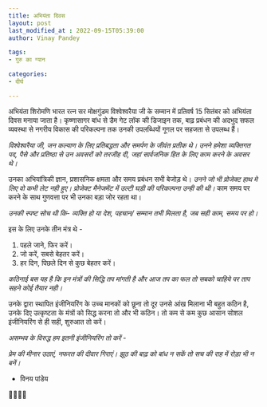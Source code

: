```yaml
---
title: अभियंता दिवस
layout: post
last_modified_at : 2022-09-15T05:39:00
author: Vinay Pandey

tags:
- गुरु का ग्यान

categories:
- दीर्घ

---
```


अभियंता शिरोमणि भारत रत्न सर मोक्षगुंडम विश्वेश्वरैया जी के सम्मान में प्रतिवर्ष 15 सितंबर को अभियंता दिवस मनाया जाता है। कृष्णासागर बांध से डैम गेट लॉक की डिजाइन तक, बाढ़ प्रबंधन की अदभुद सफल व्यवस्था से नगरीय विकास की परिकल्पना तक उनकी उपलब्धियों गूगल पर सहजता से उपलब्ध हैं। 

*विश्वेश्वरैया जी, जन कल्याण के लिए प्रतिबद्धता और समर्पण के जीवंत प्रतीक थे। उनने हमेशा व्यक्तिगत पद, पैसे और प्रतिष्ठा से उन अवसरों को तरजीह दी, जहां सार्वजनिक हित के लिए काम करने के अवसर थे।*

उनका अभियांत्रिकी ज्ञान, प्रशासनिक क्षमता और समय प्रबंधन सभी बेजोड़ थे। *उनने जो भी प्रोजेक्ट हाथ मे लिए वो कभी लेट नही हुए। प्रोजेक्ट मैनेजमेंट में उल्टी घड़ी की परिकल्पना उन्ही की थी।* काम समय पर करने के साथ गुणवत्ता पर भी उनका बड़ा जोर रहता था। 

*उनकी स्पष्ट सोच थी कि-*
*व्यक्ति हो या देश,*
*पहचान/ सम्मान तभी मिलता है,*
*जब सही काम, समय पर हो।*

 इस के लिए उनके तीन मंत्र थे -

1. पहले जाने, फिर करें। 
2. जो करें, सबसे बेहतर करें।
2. हर दिन, पिछले दिन से कुछ बेहतर करें।

*कठिनाई बस यह है कि इन मंत्रों की सिद्धि तप मांगती है और आज तप का फल तो सबको चाहिये पर ताप सहने कोई तैयार नही।*

उनके द्वारा स्थापित इंजीनियरिंग के उच्च मानकों को छूना तो दूर उनसे आंख मिलाना भी बहुत कठिन है, उनके दिए उत्कृष्टता के मंत्रों को सिद्ध करना तो और भी कठिन। तो कम से कम कुछ आसान सोशल इंजीनियरिंग से ही सही, शुरुआत तो करें। 

*असम्भव के विरुद्ध हम इतनी इंजीनियरिंग तो करें* -

_प्रेम की मीनार उठाएं,_
_नफरत की दीवार गिराएं।_
_झूठ की बाढ़ को बांध न सकें तो_
_सच की राह में रोड़ा भी न बनें।_

- विनय पांडेय

🙏🌷🌷🙏
